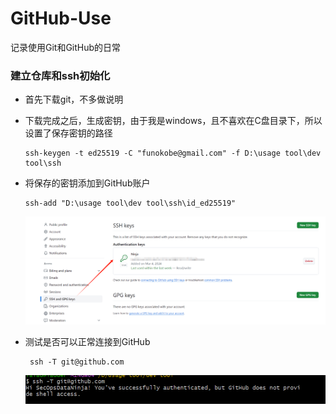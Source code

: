 # GitHub-Use
记录使用Git和GitHub的日常


### 建立仓库和ssh初始化
 - 首先下载git，不多做说明
 - 下载完成之后，生成密钥，由于我是windows，且不喜欢在C盘目录下，所以设置了保存密钥的路径
   ``` 
   ssh-keygen -t ed25519 -C "funokobe@gmail.com" -f D:\usage tool\dev tool\ssh 
   ``` 
- 将保存的密钥添加到GitHub账户

  ~~~ 
  ssh-add "D:\usage tool\dev tool\ssh\id_ed25519" 
  ~~~
  ![ssh的位置](image-1.png)
- 测试是否可以正常连接到GitHub
  ~~~
   ssh -T git@github.com
  ~~~
  ![成功的截图](image.png)